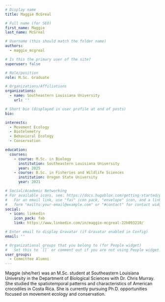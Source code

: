 ```yaml
---
# Display name
title: Maggie McGreal

# Full name (for SEO)
first_name: Maggie
last_name: McGreal

# Username (this should match the folder name)
authors:
  - maggie_mcgreal 

# Is this the primary user of the site?
superuser: false

# Role/position
role: M.Sc. Graduate

# Organizations/Affiliations
organizations:
  - name: Southeastern Louisiana University
    url: ''

# Short bio (displayed in user profile at end of posts)
bio: 

interests:
  - Movement Ecology
  - Biotelemetry
  - Behavioral Ecology
  - Conservation

education:
  courses:
    - course: M.Sc. in Biology
      institution: Southeastern Louisiana University
      year: 2025
    - course: B.Sc. in Fisheries and Wildlife Sciences
      institution: Oregon State University
      year: 2021

# Social/Academic Networking
# For available icons, see: https://docs.hugoblox.com/getting-started/page-builder/#icons
#   For an email link, use "fas" icon pack, "envelope" icon, and a link in the
#   form "mailto:your-email@example.com" or "#contact" for contact widget.
social:
  - icon: linkedin
    icon_pack: fab
    link: https://www.linkedin.com/in/maggie-mcgreal-22b093210/

# Enter email to display Gravatar (if Gravatar enabled in Config)
email: ''

# Organizational groups that you belong to (for People widget)
#   Set this to `[]` or comment out if you are not using People widget.
user_groups:
  - Committee Alumni
---
```


Maggie (she/her) was an M.Sc. student at Southeastern Louisiana University in the Department of Biological Sciences with Dr. Chris Murray. She studied the spatiotemporal patterns and characteristics of American crocodiles in Costa Rica. She is currently pursuing Ph.D. opportunities focused on movement ecology and conservation.


